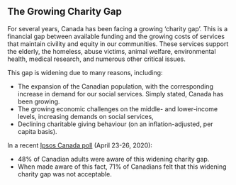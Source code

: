 ## The Growing Charity Gap
 
For several years, Canada has been facing a growing ‘charity gap’. This is a financial gap between available funding and the growing costs of services that maintain civility and equity in our communities. These services support the elderly, the homeless, abuse victims, animal welfare, environmental health, medical research, and numerous other critical issues.

This gap is widening due to many reasons, including:

* The expansion of the Canadian population, with the corresponding increase in demand for our social services. Simply stated, Canada has been growing. 
* The growing economic challenges on the middle- and lower-income levels, increasing demands on social services,  
* Declining charitable giving behaviour (on an inflation-adjusted, per capita basis).

In a recent <a href="https://sector3insights.com/products/canadians-understanding-and-opinions-of-charitable-foundations/" target="_blank" rel="noopener">Ipsos Canada poll</a> (April 23-26, 2020):
* 48% of Canadian adults were aware of this widening charity gap. 
* When made aware of this fact, 71% of Canadians felt that this widening charity gap was not acceptable. 